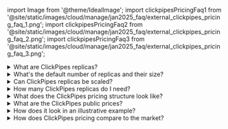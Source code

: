 import Image from '@theme/IdealImage';
import clickpipesPricingFaq1 from '@site/static/images/cloud/manage/jan2025_faq/external_clickpipes_pricing_faq_1.png';
import clickpipesPricingFaq2 from '@site/static/images/cloud/manage/jan2025_faq/external_clickpipes_pricing_faq_2.png';
import clickpipesPricingFaq3 from '@site/static/images/cloud/manage/jan2025_faq/external_clickpipes_pricing_faq_3.png';

<details>

<summary>What are ClickPipes replicas?</summary>

ClickPipes ingests data from remote data sources via a dedicated infrastructure
that runs and scales independently of the ClickHouse Cloud service.
For this reason, it uses dedicated compute replicas.
The diagrams below show a simplified architecture.

For streaming ClickPipes, ClickPipes replicas access the remote data sources (e.g., a Kafka broker),
pull the data, process and ingest it into the destination ClickHouse service.

<Image img={clickpipesPricingFaq1} size="lg" alt="ClickPipes Replicas - Streaming ClickPipes" border force/>

In the case of object storage ClickPipes,
the ClickPipes replica orchestrates the data loading task
(identifying files to copy, maintaining the state, and moving partitions),
while the data is pulled directly from the ClickHouse service.

<Image img={clickpipesPricingFaq2} size="lg" alt="ClickPipes Replicas - Object Storage ClickPipes" border force/>

</details>

<details>

<summary>What's the default number of replicas and their size?</summary>

Each ClickPipe defaults to 1 replica that's provided with 2 GiB of RAM and 0.5 vCPU.
This corresponds to **0.25** ClickHouse compute units (1 unit = 8 GiB RAM, 2 vCPUs).

</details>

<details>

<summary>Can ClickPipes replicas be scaled?</summary>

Yes, ClickPipes for streaming can be scaled both horizontally and vertically.
Horizontal scaling adds more replicas to increase throughput, while vertical scaling increases the resources (CPU and RAM) allocated to each replica to handle more intensive workloads.
This can be configured during ClickPipe creation, or at any other point under **Settings** -> **Advanced Settings** -> **Scaling**.

</details>

<details>

<summary>How many ClickPipes replicas do I need?</summary>

It depends on the workload throughput and latency requirements.
We recommend starting with the default value of 1 replica, measuring your latency, and adding replicas if needed.
Keep in mind that for Kafka ClickPipes, you also have to scale the Kafka broker partitions accordingly.
The scaling controls are available under "settings" for each streaming ClickPipe.

<Image img={clickpipesPricingFaq3} size="lg" alt="ClickPipes Replicas - How many ClickPipes replicas do I need?" border force/>

</details>

<details>

<summary>What does the ClickPipes pricing structure look like?</summary>

It consists of two dimensions:
- **Compute**: Price per unit per hour
  Compute represents the cost of running the ClickPipes replica pods whether they actively ingest data or not.
  It applies to all ClickPipes types.
- **Ingested data**: per GB pricing
  The ingested data rate applies to all streaming ClickPipes
  (Kafka, Confluent, Amazon MSK, Amazon Kinesis, Redpanda, WarpStream,
  Azure Event Hubs) for the data transferred via the replica pods.
  The ingested data size (GB) is charged based on bytes received from the source (uncompressed or compressed).

</details>

<details>

<summary>What are the ClickPipes public prices?</summary>

- Compute: \$0.20 per unit per hour ($0.05 per replica per hour)
- Ingested data: $0.04 per GB

</details>

<details>

<summary>How does it look in an illustrative example?</summary>

For example, ingesting 1 TB of data over 24 hours using the Kafka connector using a single replica (0.25 compute unit) costs:

$$
(0.25 \times 0.20 \times 24) + (0.04 \times 1000) = \$41.2
$$
<br/>

For object storage connectors (S3 and GCS),
only the ClickPipes compute cost is incurred since the ClickPipes pod is not processing data
but only orchestrating the transfer which is operated by the underlying ClickHouse service:

$$
0.25 \times 0,20 \times 24 = \$1.2
$$

</details>

<details>

<summary>How does ClickPipes pricing compare to the market?</summary>

The philosophy behind ClickPipes pricing is
to cover the operating costs of the platform while offering an easy and reliable way to move data to ClickHouse Cloud.
From that angle, our market analysis revealed that we are positioned competitively.

</details>
